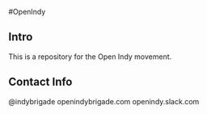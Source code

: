 #OpenIndy

## Intro
This is a repository for the Open Indy movement.

## Contact Info
@indybrigade
openindybrigade.com
openindy.slack.com

